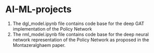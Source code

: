 # AI-ML-projects
1) The dgl_model.ipynb file contains code base for the deep GAT implementation of the Policy Network
2) The rml_model.ipynb file contains code base for the deep neural network representation of the Policy Network as proposed in the Montazeralghaem paper.
